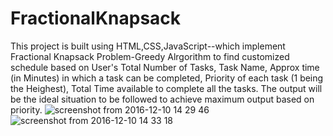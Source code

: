 # FractionalKnapsack
This project is built using HTML,CSS,JavaScript--which implement Fractional Knapsack Problem-Greedy Alrgorithm to find customized schedule based on User's Total Number of Tasks, Task Name, Approx time (in Minutes) in which a task can be completed, Priority of each task (1 being the Heighest), Total Time available to complete all the tasks.
The output will be the ideal situation to be followed to achieve maximum output based on priority.
![screenshot from 2016-12-10 14 29 46](https://cloud.githubusercontent.com/assets/19545352/21072411/b9eb062a-bee7-11e6-8d9e-855ce9bd96b3.png)
![screenshot from 2016-12-10 14 33 18](https://cloud.githubusercontent.com/assets/19545352/21072412/ba1cbdfa-bee7-11e6-94b0-aa273d52c448.png)
